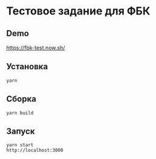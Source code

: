 # Тестовое задание для ФБК

## Demo
https://fbk-test.now.sh/

## Установка 
    yarn

## Сборка
    yarn build

## Запуск
    yarn start
    http://localhost:3000

